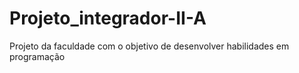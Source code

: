# Projeto_integrador-II-A
Projeto da faculdade com o objetivo de desenvolver habilidades em programação
